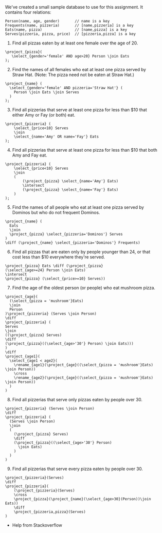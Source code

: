 We've created a small sample database to use for this assignment. It contains four relations:

    Person(name, age, gender)       // name is a key
    Frequents(name, pizzeria)       // [name,pizzeria] is a key
    Eats(name, pizza)               // [name,pizza] is a key
    Serves(pizzeria, pizza, price)  // [pizzeria,pizza] is a key

1. Find all pizzas eaten by at least one female over the age of 20.
```
\project_{pizza}(
   \select_{gender='female' AND age>20} Person \join Eats
);
```

2. Find the names of all females who eat at least one pizza served by Straw Hat. (Note: The pizza need not be eaten at Straw Hat.)
```
\project_{name} (
  \select_{gender='female' AND pizzeria='Straw Hat'} (
    Person \join Eats \join Serves
  )
);
```

3. Find all pizzerias that serve at least one pizza for less than $10 that either Amy or Fay (or both) eat.
```
\project_{pizzeria} (
    \select_{price<10} Serves
    \join
    \select_{name='Amy' OR name='Fay'} Eats
);
```

4. Find all pizzerias that serve at least one pizza for less than $10 that both Amy and Fay eat.
```
\project_{pizzeria} (
    \select_{price<10} Serves
    \join
    (
        (\project_{pizza} \select_{name='Amy'} Eats)
        \intersect  
        (\project_{pizza} \select_{name='Fay'} Eats)
    )
);
```

5. Find the names of all people who eat at least one pizza served by Dominos but who do not frequent Dominos.
```
\project_{name} (
  Eats
  \join
  \project_{pizza} \select_{pizzeria='Dominos'} Serves
)
\diff (\project_{name} \select_{pizzeria='Dominos'} Frequents)
```

6. Find all pizzas that are eaten only by people younger than 24, or that cost less than $10 everywhere they're served.
```
\project_{pizza} Eats \diff (\project_{pizza}
(\select_{age>=24} Person \join Eats)
\intersect
\project_{pizza} (\select_{price>=10} Serves))

```

7. Find the age of the oldest person (or people) who eat mushroom pizza.
```
\project_{age}(
  (\select_{pizza = 'mushroom'}Eats)
  \join
  Person
)\project_{pizzeria} (Serves \join Person)
\diff
\project_{pizzeria} (
Serves
\join
((\project_{pizza} Serves)
\diff
(\project_{pizza}((\select_{age>'30'} Person) \join Eats)))
)
\diff
\project_{age1}(
  \select_{age1 < age2}(
    \rename_{age1}(\project_{age}((\select_{pizza = 'mushroom'}Eats) \join Person))
    \cross
    \rename_{age2}(\project_{age}((\select_{pizza = 'mushroom'}Eats) \join Person))
  )
)
```

8. Find all pizzerias that serve only pizzas eaten by people over 30.
```
\project_{pizzeria} (Serves \join Person)
\diff
\project_{pizzeria} (
  (Serves \join Person)
  \join
  (
    (\project_{pizza} Serves)
    \diff
    (\project_{pizza}((\select_{age>'30'} Person)
      \join Eats)
    )
  )  
)
```

9. Find all pizzerias that serve every pizza eaten by people over 30.
```
\project_{pizzeria}(Serves)
\diff
\project_{pizzeria}(
    (\project_{pizzeria}(Serves)
    \cross
    \project_{pizza}(\project_{name}(\select_{age>30}(Person))\join Eats))
    \diff
    \project_{pizzeria,pizza}(Serves)
)
```
  - Help from Stackoverflow

